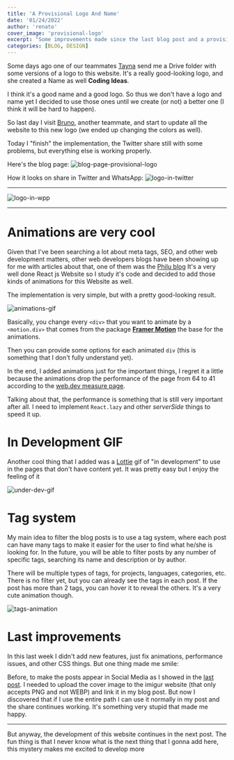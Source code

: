 ```yaml
---
title: 'A Provisional Logo And Name'
date: '01/24/2022'
author: 'renato'
cover_image: 'provisional-logo'
excerpt: "Some improvements made since the last blog post and a provisional name and logo that we are using"
categories: [BLOG, DESIGN]
---
```


Some days ago one of our teammates [Tayna](/team/tayna) send me a Drive folder with some versions of a logo to this website. It's a really good-looking logo, and she created a Name as well **Coding Ideas**. 


I think it's a good name and a good logo. So thus we don't have a logo and name yet I decided to use those ones until we create (or not) a better one (I think it will be hard to happen).

So last day I visit [Bruno](/team/bruno), another teammate, and start to update all the website to this new logo (we ended up changing the colors as well).

Today I "finish" the implementation, the Twitter share still with some problems, but everything else is working properly.

Here's the blog page:
![blog-page-provisional-logo](new-blog-page.webp)

How it looks on share in Twitter and WhatsApp:
![logo-in-twitter](logo-in-twitter.webp)

---

![logo-in-wpp](logo-in-wpp.webp)

---

# Animations are very cool
Given that I've been searching a lot about meta tags, SEO, and other web development matters, other web developers blogs have been showing up for me with articles about that, one of them was the [Philu blog](https://phiilu.com/) It's a very well done React js Website so I study it's code and decided to add those kinds of animations for this Website as well.

The implementation is very simple, but with a pretty good-looking result.

![animations-gif](animations-gif.gif)

Basically, you change every `<div>` that you want to animate by a `<motion.div>` that comes from the package [**Framer Motion**](https://www.framer.com/) the base for the animations.

Then you can provide some options for each animated `div` (this is something that I don't fully understand yet). 

In the end, I added animations just for the important things, I regret it a little because the animations drop the performance of the page from 64 to 41 according to the [web.dev measure page](https://web.dev/measure/). 

Talking about that, the performance is something that is still very important after all. I need to implement `React.lazy` and other *serverSide* things to speed it up.

# In Development GIF
Another cool thing that I added was a [Lottie](https://lottiefiles.com/what-is-lottie) gif of "in development" to use in the pages that don't have content yet. It was pretty easy but I enjoy the feeling of it


![under-dev-gif](in-development.gif)

# Tag system
My main idea to filter the blog posts is to use a tag system, where each post can have many tags to make it easier for the user to find what he/she is looking for. In the future, you will be able to filter posts by any number of specific tags, searching its name and description or by author. 

There will be multiple types of tags, for projects, languages, categories, etc. There is no filter yet, but you can already see the tags in each post. If the post has more than 2 tags, you can hover it to reveal the others. It's a very cute animation though.

![tags-animation](tags-animation.gif)

# Last improvements
In this last week I didn't add new features, just fix animations, performance issues, and other CSS things. But one thing made me smile:

Before, to make the posts appear in Social Media as I showed in the [last post](/blog/discovering-meta-tags-plus-website-uptades). I needed to upload the cover image to the imigur website (that only accepts PNG and not WEBP) and link it in my blog post. But now I discovered that if I use the entire path I can use it normally in my post and the share continues working. It's something very stupid that made me happy.

---

But anyway, the development of this website continues in the next post. The fun thing is that I never know what is the next thing that I gonna add here, this mystery makes me excited to develop more